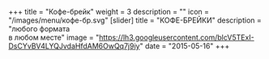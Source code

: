 +++
title = "Кофе-брейк"
weight = 3
description = ""
icon = "/images/menu/кофе-бр.svg"
[slider]
  title = "КОФЕ-БРЕЙКИ" 
  description = "любого формата <br> в любом месте"
  image = "https://lh3.googleusercontent.com/blcV5TExI-DsCYvBV4LYQJvdaHfdAM6OwQq7j9iy"
date = "2015-05-16"
+++
